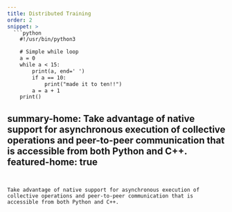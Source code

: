 ```yaml
---
title: Distributed Training
order: 2
snippet: >
  ```python
    #!/usr/bin/python3

    # Simple while loop
    a = 0
    while a < 15:
        print(a, end=' ')
        if a == 10:
            print("made it to ten!!")
        a = a + 1
    print()
  ```
summary-home: Take advantage of native support for asynchronous execution of collective operations and peer-to-peer communication that is accessible from both Python and C++.
featured-home: true
---
```


Take advantage of native support for asynchronous execution of collective operations and peer-to-peer communication that is accessible from both Python and C++.
